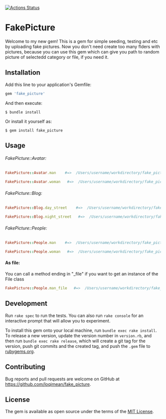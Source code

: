 [![Actions Status](https://github.com/loqimean/fake_picture/actions/workflows/CI.yml/badge.svg)](https://github.com/loqimean/fake_picture/actions)
# FakePicture

Welcome to my new gem! This is a gem for simple seeding, testing and etc by uploading fake pictures. Now you don't need create too many flders with pictures, because you can use this gem which can give you path to random picture of selectedd category or file, if you need it.

## Installation

Add this line to your application's Gemfile:

```ruby
gem 'fake_picture'
```

And then execute:

    $ bundle install

Or install it yourself as:

    $ gem install fake_picture

## Usage

###### FakePicture::Avatar:

```ruby
FakePicture::Avatar.man    #=>  /Users/username/workdirectory/fake_picture/lib/fake_picture/avatar/pack/man-4.jpg

FakePicture::Avatar.woman   #=>  /Users/username/workdirectory/fake_picture/lib/fake_picture/avatar/pack/woman-4.jpg
```

###### FakePicture::Blog:

```ruby
FakePicture::Blog.day_street    #=>  /Users/username/workdirectory/fake_picture/lib/fake_picture/blog/pack/day_street-4.jpg

FakePicture::Blog.night_street   #=>  /Users/username/workdirectory/fake_picture/lib/fake_picture/blog/pack/night_street-4.jpg
```

###### FakePicture::People:

```ruby
FakePicture::People.man    #=>  /Users/username/workdirectory/fake_picture/lib/fake_picture/people/pack/man-4.jpg

FakePicture::People.woman   #=>  /Users/username/workdirectory/fake_picture/lib/fake_picture/people/pack/woman-4.jpg
```

#### As file:
You can call a method ending in "_file" if you want to get an instance of the File class
```ruby
FakePicture::People.man_file   #=>  /Users/username/workdirectory/fake_picture/lib/fake_picture/people/pack/woman-4.jpg
```

## Development

Run `rake spec` to run the tests. You can also run `rake console` for an interactive prompt that will allow you to experiment.

To install this gem onto your local machine, run `bundle exec rake install`. To release a new version, update the version number in `version.rb`, and then run `bundle exec rake release`, which will create a git tag for the version, push git commits and the created tag, and push the `.gem` file to [rubygems.org](https://rubygems.org).

## Contributing

Bug reports and pull requests are welcome on GitHub at https://github.com/loqimean/fake_picture.

## License

The gem is available as open source under the terms of the [MIT License](https://opensource.org/licenses/MIT).

